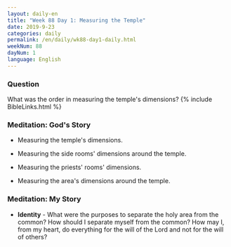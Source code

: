```yaml
---
layout: daily-en
title: "Week 88 Day 1: Measuring the Temple"
date: 2019-9-23 
categories: daily
permalink: /en/daily/wk88-day1-daily.html
weekNum: 88
dayNum: 1
language: English
---
```


### Question     
What was the order in measuring the temple's dimensions?
{% include BibleLinks.html %} 

### Meditation: God's Story   
+ Measuring the temple's dimensions. 

+ Measuring the side rooms' dimensions around the temple. 

+ Measuring the priests' rooms' dimensions. 

+ Measuring the area's dimensions around the temple. 

### Meditation: My Story   
+ **Identity** - What were the purposes to separate the holy area from the common? How should I separate myself from the common? How may I, from my heart, do everything for the will of the Lord and not for the will of others? 
